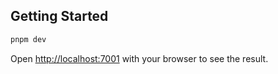 ## Getting Started

```bash
pnpm dev
```

Open [http://localhost:7001](http://localhost:7001) with your browser to see the result.

